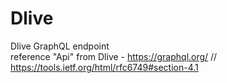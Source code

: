 # Dlive
Dlive  GraphQL endpoint  
reference "Api" from Dlive - https://graphql.org/
// https://tools.ietf.org/html/rfc6749#section-4.1

